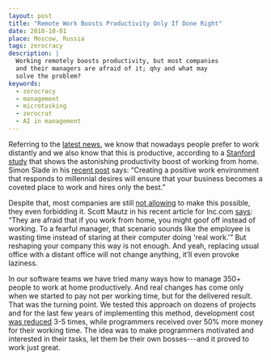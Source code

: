 ```yaml
---
layout: post
title: "Remote Work Boosts Productivity Only If Done Right"
date: 2018-10-01
place: Moscow, Russia
tags: zerocracy
description: |
  Working remotely boosts productivity, but most companies
  and their managers are afraid of it; qhy and what may
  solve the problem?
keywords:
  - zerocracy
  - management
  - microtasking
  - zerocrat
  - AI in management
---
```


<!-- this post migrated here from zerocracy.com -->

Referring to the
[latest news](https://www.inc.com/bill-murphy-jr/people-who-work-from-home-are-happier-more-efficient-according-to-this-fascinating-study-theres-only-1-catch.html),
we know that nowadays people prefer to work
distantly and we also know that this is productive, according to a
[Stanford study](https://templatelab.com/wfh-study/)
that shows the astonishing productivity boost of working from home.
Simon Slade in his [recent post](https://startupnation.com/manage-your-business/millennials-want-work-remotely/)
says: “Creating a positive work environment that
responds to millennial desires will ensure that your business becomes a coveted
place to work and hires only the best.”

<!--more-->

Despite that, most companies are still
[not allowing](https://www.forbes.com/sites/lizryan/2017/11/28/the-real-reason-they-wont-let-you-work-from-home/#5f0b4daa7e07)
to make this possible,
they even forbidding it. Scott Mautz
in his recent article for Inc.com
[says](https://www.inc.com/scott-mautz/a-2-year-stanford-study-shows-astonishing-productivity-boost-of-working-from-home.html):
“They are afraid that if you work from home, you might goof off instead of working. To a fearful
manager, that scenario sounds like the employee is wasting time instead
of staring at their computer doing 'real work.'” But reshaping your company
this way is not enough. And yeah, replacing usual office with a distant
office will not change anything, itʼll even provoke laziness.

In our software teams we have tried many ways how to manage 350+ people to work
at home productively. And real changes has come only when we started to pay not per working time,
but for the delivered result. That was the turning point. We tested this approach
on dozens of projects and for the last few years of implementing this method,
development cost [was reduced](https://www.yegor256.com/2014/04/11/cost-of-loc.html)
3-5 times, while programmers
received over 50% more money for their working time.
The idea was to make programmers motivated and interested in their tasks,
let them be their own bosses---and it proved to work just great.
